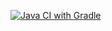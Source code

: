 [![Java CI with Gradle](https://github.com/ElizavetaKalanchuk/selenide1/actions/workflows/gradle.yml/badge.svg)](https://github.com/ElizavetaKalanchuk/selenide1/actions/workflows/gradle.yml)